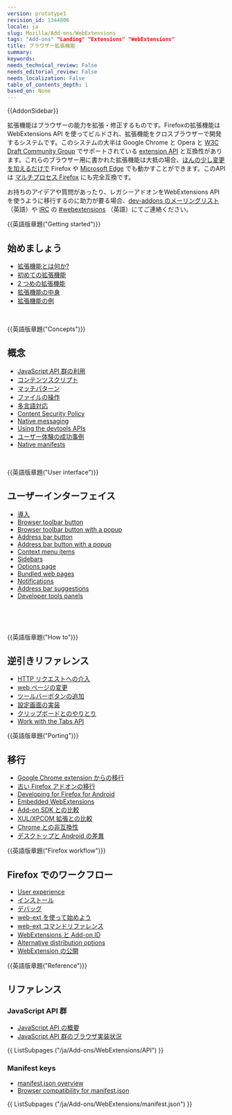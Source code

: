 ```yaml
---
version: prototype1
revision_id: 1344806
locale: ja
slug: Mozilla/Add-ons/WebExtensions
tags: "Add-ons" "Landing" "Extensions" "WebExtensions"
title: ブラウザー拡張機能
summary: 
keywords: 
needs_technical_review: False
needs_editorial_review: False
needs_localization: False
table_of_contents_depth: 1
based_on: None
---
```

<p>{{AddonSidebar}}</p>

<p>拡張機能はブラウザーの能力を拡張・修正するものです。Firefoxの拡張機能はWebExtensions API を使ってビルドされ、拡張機能をクロスブラウザーで開発するシステムです。このシステムの大半は Google Chrome と Opera と <a href="https://browserext.github.io/browserext/">W3C Draft Community Group</a> でサポートされている <a class="external-icon external" href="https://developer.chrome.com/extensions">extension API</a> と互換性があります。これらのブラウザー用に書かれた拡張機能は大抵の場合、<a href="https://developer.mozilla.org/ja/Add-ons/WebExtensions/Porting_from_Google_Chrome">ほんの少し変更を加えるだけで</a> Firefox や <a href="https://developer.microsoft.com/en-us/microsoft-edge/platform/documentation/extensions/">Microsoft Edge</a> でも動かすことができます。このAPIは <a href="https://developer.mozilla.org/ja/Firefox/Multiprocess_Firefox">マルチプロセス Firefox</a> にも完全互換です。</p>

<p>お持ちのアイデアや質問があったり、レガシーアドオンをWebExtensions APIを使うように移行するのに助力が要る場合、<a href="https://mail.mozilla.org/listinfo/dev-addons">dev-addons のメーリングリスト</a>（英語）や <a href="https://wiki.mozilla.org/IRC">IRC</a> の <a href="irc://irc.mozilla.org/webextensions">#webextensions</a> （英語）にてご連絡ください。</p>

<div class="row topicpage-table">
<div class="section">
<p>{{英語版章題("Getting started")}}</p>

<h2 id="始めましょう">始めましょう</h2>

<ul>
 <li><a href="https://developer.mozilla.org/ja/Add-ons/WebExtensions/What_are_WebExtensions">拡張機能とは何か?</a></li>
 <li><a href="/ja/Add-ons/WebExtensions/Your_first_WebExtension">初めての拡張機能</a></li>
 <li><a href="/ja/Add-ons/WebExtensions/Your_second_WebExtension">2 つめの拡張機能</a></li>
 <li><a href="/ja/Add-ons/WebExtensions/Anatomy_of_a_WebExtension">拡張機能の中身</a></li>
 <li><a href="/ja/Add-ons/WebExtensions/Examples">拡張機能の例</a></li>
</ul>

<p>&nbsp;</p>

<p>{{英語版章題("Concepts")}}</p>

<h2 id="概念">概念</h2>

<ul>
 <li><a href="/ja/docs/Mozilla/Add-ons/WebExtensions/Using_the_JavaScript_APIs">JavaScript API 群の利用</a></li>
 <li><a href="/ja/Add-ons/WebExtensions/Content_scripts">コンテンツスクリプト</a></li>
 <li><a href="/ja/Add-ons/WebExtensions/Match_patterns">マッチパターン</a></li>
 <li><a href="https://developer.mozilla.org/ja/docs/Mozilla/Add-ons/WebExtensions/Working_with_files">ファイルの操作</a></li>
 <li><a href="/ja/docs/Mozilla/Add-ons/WebExtensions/Internationalization">多言語対応</a></li>
 <li><a href="/ja/docs/Mozilla/Add-ons/WebExtensions/Content_Security_Policy">Content Security Policy</a></li>
 <li><a href="https://developer.mozilla.org/ja/docs/Mozilla/Add-ons/WebExtensions/Native_messaging">Native messaging</a></li>
 <li><a href="https://developer.mozilla.org/ja/docs/Mozilla/Add-ons/WebExtensions/Using_the_devtools_APIs">Using the devtools APIs</a></li>
 <li><a href="https://developer.mozilla.org/ja/Add-ons/WebExtensions/User_experience_best_practices">ユーザー体験の成功事例</a></li>
 <li><a href="https://developer.mozilla.org/ja/Add-ons/WebExtensions/Native_manifests">Native manifests</a></li>
</ul>

<p>&nbsp;</p>

<p>{{英語版章題("User interface")}}</p>

<h2 id="ユーザーインターフェイス">ユーザーインターフェイス</h2>

<ul>
 <li><a href="https://developer.mozilla.org/ja/docs/Mozilla/Add-ons/WebExtensions/user_interface">導入</a></li>
 <li><a href="https://developer.mozilla.org/ja/docs/Mozilla/Add-ons/WebExtensions/user_interface/Browser_action">Browser toolbar button</a></li>
 <li><a href="https://developer.mozilla.org/ja/docs/Mozilla/Add-ons/WebExtensions/user_interface/Popups">Browser toolbar button with a popup</a></li>
 <li><a href="https://developer.mozilla.org/ja/docs/Mozilla/Add-ons/WebExtensions/user_interface/Page_actions">Address bar button</a></li>
 <li><a href="https://developer.mozilla.org/ja/docs/Mozilla/Add-ons/WebExtensions/user_interface/Popups">Address bar button with a popup</a></li>
 <li><a href="https://developer.mozilla.org/ja/docs/Mozilla/Add-ons/WebExtensions/user_interface/Context_menu_items">Context menu items</a></li>
 <li><a href="https://developer.mozilla.org/ja/docs/Mozilla/Add-ons/WebExtensions/user_interface/Sidebars">Sidebars</a></li>
 <li><a href="https://developer.mozilla.org/ja/docs/Mozilla/Add-ons/WebExtensions/user_interface/Options_pages">Options page</a></li>
 <li><a href="https://developer.mozilla.org/ja/docs/Mozilla/Add-ons/WebExtensions/user_interface/Bundled_web_pages">Bundled web pages</a></li>
 <li><a href="https://developer.mozilla.org/ja/docs/Mozilla/Add-ons/WebExtensions/user_interface/Notifications">Notifications</a></li>
 <li><a href="https://developer.mozilla.org/ja/docs/Mozilla/Add-ons/WebExtensions/user_interface/Omnibox">Address bar suggestions</a></li>
 <li><a href="https://developer.mozilla.org/ja/docs/Mozilla/Add-ons/WebExtensions/user_interface/devtools_panels">Developer tools panels</a></li>
</ul>

<p>&nbsp;</p>

<p>&nbsp;</p>

<p>{{英語版章題("How to")}}</p>

<h2 id="逆引きリファレンス">逆引きリファレンス</h2>

<ul>
 <li><a href="/ja/docs/Mozilla/Add-ons/WebExtensions/Intercept_HTTP_requests">HTTP リクエストへの介入</a></li>
 <li><a href="/ja/docs/Mozilla/Add-ons/WebExtensions/Modify_a_web_page">web ページの変更</a></li>
 <li><a href="/ja/docs/Mozilla/Add-ons/WebExtensions/Add_a_button_to_the_toolbar">ツールバーボタンの追加</a></li>
 <li><a href="/ja/docs/Mozilla/Add-ons/WebExtensions/Implement_a_settings_page">設定画面の実装</a></li>
 <li><a href="https://developer.mozilla.org/ja/docs/Mozilla/Add-ons/WebExtensions/Interact_with_the_clipboard">クリップボードとのやりとり</a></li>
 <li><a href="https://developer.mozilla.org/ja/docs/Mozilla/Add-ons/WebExtensions/Working_with_the_Tabs_API">Work with the Tabs API</a></li>
</ul>

<p>{{英語版章題("Porting")}}</p>

<h2 id="移行">移行</h2>

<ul>
 <li><a href="/ja/Add-ons/WebExtensions/Porting_from_Google_Chrome">Google Chrome extension からの移行</a></li>
 <li><a href="/ja/docs/Mozilla/Add-ons/WebExtensions/Porting_a_legacy_Firefox_add-on">古い Firefox アドオンの移行</a></li>
 <li><a href="https://developer.mozilla.org/ja/docs/Mozilla/Add-ons/WebExtensions/Developing_WebExtensions_for_Firefox_for_Android">Developing for Firefox for Android</a></li>
 <li><a href="https://developer.mozilla.org/ja/docs/Mozilla/Add-ons/WebExtensions/Embedded_WebExtensions">Embedded WebExtensions</a></li>
 <li><a href="/ja/docs/Mozilla/Add-ons/WebExtensions/Comparison_with_the_Add-on_SDK">Add-on SDK との比較</a></li>
 <li><a href="/ja/docs/Mozilla/Add-ons/WebExtensions/Comparison_with_XUL_XPCOM_extensions">XUL/XPCOM 拡張との比較</a></li>
 <li><a href="/ja/docs/Mozilla/Add-ons/WebExtensions/Chrome_incompatibilities">Chrome との非互換性</a></li>
 <li><a href="https://developer.mozilla.org/ja/docs/Mozilla/Add-ons/WebExtensions/Differences_between_desktop_and_Android">デスクトップと Android の差異</a></li>
</ul>

<p>{{英語版章題("Firefox workflow")}}</p>

<h2 id="Firefox_でのワークフロー">Firefox でのワークフロー</h2>

<ul>
 <li><a href="https://developer.mozilla.org/ja/docs/Mozilla/Add-ons/WebExtensions/User_experience_best_practices">User experience</a></li>
 <li><a href="/ja/Add-ons/WebExtensions/Temporary_Installation_in_Firefox">インストール</a></li>
 <li><a href="/ja/Add-ons/WebExtensions/Debugging">デバッグ</a></li>
 <li><a href="/ja/docs/Mozilla/Add-ons/WebExtensions/Getting_started_with_web-ext">web-ext を使って始めよう</a></li>
 <li><a href="/ja/docs/Mozilla/Add-ons/WebExtensions/web-ext_command_reference">web-ext コマンドリファレンス</a></li>
 <li><a href="/ja/docs/Mozilla/Add-ons/WebExtensions/WebExtensions_and_the_Add-on_ID">WebExtensions と Add-on ID</a></li>
 <li><a href="https://developer.mozilla.org/ja/Add-ons/WebExtensions/Alternative_distribution_options">Alternative distribution options</a></li>
 <li><a href="/ja/docs/Mozilla/Add-ons/WebExtensions/Publishing_your_WebExtension">WebExtension の公開</a></li>
</ul>
</div>

<div class="section">
<p>{{英語版章題("Reference")}}</p>

<h2 id="リファレンス">リファレンス</h2>

<h3 id="JavaScript_API_群">JavaScript API 群</h3>

<ul>
 <li><a href="/ja/docs/Mozilla/Add-ons/WebExtensions/API">JavaScript API の概要</a></li>
 <li><a href="/ja/Add-ons/WebExtensions/Browser_support_for_JavaScript_APIs">JavaScript API 群のブラウザ実装状況</a></li>
</ul>

<div class="twocolumns">{{ ListSubpages ("/ja/Add-ons/WebExtensions/API") }}</div>

<h3 id="Manifest_keys" name="Manifest_keys">Manifest keys</h3>

<ul>
 <li><a href="https://developer.mozilla.org/ja/docs/Mozilla/Add-ons/WebExtensions/manifest.json">manifest.json overview</a></li>
 <li><a href="https://developer.mozilla.org/ja/docs/Mozilla/Add-ons/WebExtensions/Browser_compatibility_for_manifest.json">Browser compatibility for manifest.json</a></li>
</ul>

<div class="twocolumns">{{ ListSubpages ("/ja/Add-ons/WebExtensions/manifest.json") }}</div>
</div>
</div>

